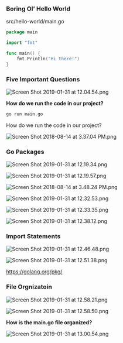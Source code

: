 ### Boring OI’ Hello World

src/hello-world/main.go

```go
package main

import "fmt"

func main() {
	fmt.Println("Hi there!")
}
```

### Five Important Questions

![Screen Shot 2019-01-31 at 12.04.54.png](resources/041AE82357E5439577B758E1CB4BE64E.png)

**How do we run the code in our project?**

```sh
go run main.go
```

How do we run the code in our project?

![Screen Shot 2018-08-14 at 3.37.04 PM.png](resources/F126F137BC2DC996F67A704976C8F9D2.png)

### Go Packages

![Screen Shot 2019-01-31 at 12.19.34.png](resources/3C5AD659406338721169FC99D5E4E18C.png)

![Screen Shot 2019-01-31 at 12.19.57.png](resources/535188DAC64ED701A0401FFDBF61E78D.png)

![Screen Shot 2018-08-14 at 3.48.24 PM.png](resources/7526B8796F9D12BDB6C9E732F9BF245E.png)

![Screen Shot 2019-01-31 at 12.32.53.png](resources/0B4E4C1C4AFD4593ED0A08539B58DA15.png)

![Screen Shot 2019-01-31 at 12.33.35.png](resources/0BE181B3F7A6F5CB6EFB4E9D7FBAAC0E.png)

![Screen Shot 2019-01-31 at 12.38.12.png](resources/96D7CF4B1F48C8CD4BF0782010EED989.png)

### Import Statements

![Screen Shot 2019-01-31 at 12.46.48.png](resources/234DC46D576A4B3DD4C9C67082249E7D.png)

![Screen Shot 2019-01-31 at 12.51.38.png](resources/20C756531924D386A7DBF0DC9F4C8005.png)

<https://golang.org/pkg/>

### File Orgnizatoin

![Screen Shot 2019-01-31 at 12.58.21.png](resources/F4D88948FA6700A40E7E2DA143D6AEE2.png)

![Screen Shot 2019-01-31 at 12.58.50.png](resources/EEE34772AA7C007F4F9403219CD18D62.png)

**How is the main.go file organized?**

![Screen Shot 2019-01-31 at 13.00.54.png](resources/F51D92DFFC97B54E5FA5E9841559B1B1.png)

























###



























